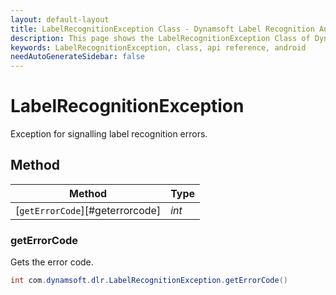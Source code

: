 ```yaml
---
layout: default-layout
title: LabelRecognitionException Class - Dynamsoft Label Recognition Android API Reference
description: This page shows the LabelRecognitionException Class of Dynamsoft Label Recognition for Android SDK.
keywords: LabelRecognitionException, class, api reference, android
needAutoGenerateSidebar: false
---
```



# LabelRecognitionException 
Exception for signalling label recognition errors.
  

## Method
  
| Method | Type |
|---------- | ----------- | 
| [`getErrorCode`][#geterrorcode]| *int* |

### getErrorCode

Gets the error code.

```java
int com.dynamsoft.dlr.LabelRecognitionException.getErrorCode()	
```
